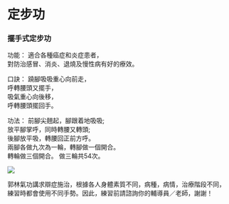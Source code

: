 # 定步功  

### 擺手式定步功  

功能：
適合各種癌症和炎症患者，  
對防治感冒、消炎、退燒及慢性病有好的療效。

口訣：
蹺腳吸吸重心向前走，  
呼轉腰頭又擺手，  
吸氣重心向後移，  
呼轉腰頭擺回手。

功法：
前腳尖翹起，腳跟着地吸吸;  
放平腳掌呼，同時轉腰又轉頭;  
後腳放平吸，轉腰回正前方呼。  
兩腳各做九次為一輪，轉腳做一個開合。  
轉輪做三個開合。 做三輪共54次。


[![](https://img.youtube.com/vi/_HexxsdTmlY/0.jpg)](https://www.youtube.com/watch?v=_HexxsdTmlY "擺手式定步功")  

郭林氣功講求辯症施治，根據各人身體素質不同，病種，病情，治療階段不同，  
練習時都會使用不同手勢。因此，練習前請諮詢你的輔導員／老師，謝謝！

